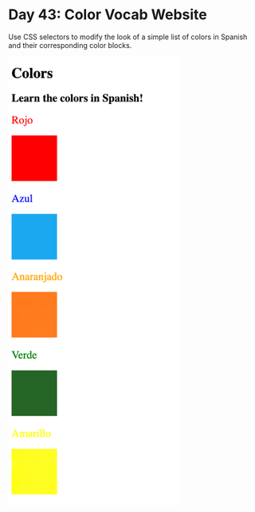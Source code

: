 # Day 43: Color Vocab Website

Use CSS selectors to modify the look of a simple list of colors in Spanish and their corresponding color blocks.

<img 
  src="https://github.com/marilynyi/100-days-of-code-python/blob/main/days-41-50/day-43/color-vocab-website/assets/images/output.png" height=900>

